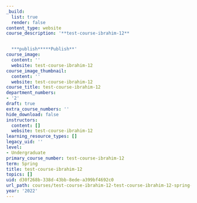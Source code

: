 ```yaml
---
_build:
  list: true
  render: false
content_type: website
course_description: '**test-course-ibrahim-12**


  ***publish*****Publish**'
course_image:
  content: ''
  website: test-course-ibrahim-12
course_image_thumbnail:
  content: ''
  website: test-course-ibrahim-12
course_title: test-course-ibrahim-12
department_numbers:
- '2'
draft: true
extra_course_numbers: ''
hide_download: false
instructors:
  content: []
  website: test-course-ibrahim-12
learning_resource_types: []
legacy_uid: ''
level:
- Undergraduate
primary_course_number: test-course-ibrahim-12
term: Spring
title: test-course-ibrahim-12
topics: []
uid: d30f268b-338d-43bb-8ede-a399bf4692c0
url_path: courses/test-course-ibrahim-12-test-course-ibrahim-12-spring-2022
year: '2022'
---
```

